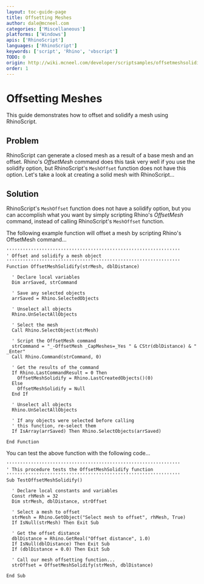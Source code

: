 ```yaml
---
layout: toc-guide-page
title: Offsetting Meshes
author: dale@mcneel.com
categories: ['Miscellaneous']
platforms: ['Windows']
apis: ['RhinoScript']
languages: ['RhinoScript']
keywords: ['script', 'Rhino', 'vbscript']
TODO: 0
origin: http://wiki.mcneel.com/developer/scriptsamples/offsetmeshsolidify
order: 1
---
```


# Offsetting Meshes

This guide demonstrates how to offset and solidify a mesh using RhinoScript.

## Problem

RhinoScript can generate a closed mesh as a result of a base mesh and an offset.  Rhino's *OffsetMesh* command does this task very well if you use the solidify option, but RhinoScript's `MeshOffset` function does not have this option.  Let's take a look at creating a solid mesh with RhinoScript...

## Solution

RhinoScript's `MeshOffset` function does not have a solidify option, but you can accomplish what you want by simply scripting Rhino's *OffsetMesh* command, instead of calling RhinoScript's `MeshOffset` function.

The following example function will offset a mesh by scripting Rhino's OffsetMesh command...

```vbnet
''''''''''''''''''''''''''''''''''''''''''''''''''''''''''''''''
' Offset and solidify a mesh object
''''''''''''''''''''''''''''''''''''''''''''''''''''''''''''''''
Function OffsetMeshSolidify(strMesh, dblDistance)

  ' Declare local variables
  Dim arrSaved, strCommand

  ' Save any selected objects
  arrSaved = Rhino.SelectedObjects

  ' Unselect all objects
  Rhino.UnSelectAllObjects

  ' Select the mesh
  Call Rhino.SelectObject(strMesh)

  ' Script the OffsetMesh command
  strCommand = "_-OffsetMesh _CapMeshes=_Yes " & CStr(dblDistance) & " _Enter"
  Call Rhino.Command(strCommand, 0)

  ' Get the results of the command
  If Rhino.LastCommandResult = 0 Then
    OffsetMeshSolidify = Rhino.LastCreatedObjects()(0)
  Else
    OffsetMeshSolidify = Null
  End If

  ' Unselect all objects
  Rhino.UnSelectAllObjects

  ' If any objects were selected before calling
  ' this function, re-select them
  If IsArray(arrSaved) Then Rhino.SelectObjects(arrSaved)

End Function
```

You can test the above function with the following code...

```vbnet
''''''''''''''''''''''''''''''''''''''''''''''''''''''''''''''''
' This procedure tests the OffsetMeshSolidify function
''''''''''''''''''''''''''''''''''''''''''''''''''''''''''''''''
Sub TestOffsetMeshSolidify()

  ' Declare local constants and variables
  Const rhMesh = 32
  Dim strMesh, dblDistance, strOffset

  ' Select a mesh to offset
  strMesh = Rhino.GetObject("Select mesh to offset", rhMesh, True)
  If IsNull(strMesh) Then Exit Sub

  ' Get the offset distance
  dblDistance = Rhino.GetReal("Offset distance", 1.0)
  If IsNull(dblDistance) Then Exit Sub
  If (dblDistance = 0.0) Then Exit Sub

  ' Call our mesh offsetting function...
  strOffset = OffsetMeshSolidify(strMesh, dblDistance)

End Sub
```

